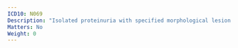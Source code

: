 ```yaml
---
ICD10: N069
Description: "Isolated proteinuria with specified morphological lesion: Unspecified"
Matters: No
Weight: 0
---
```


